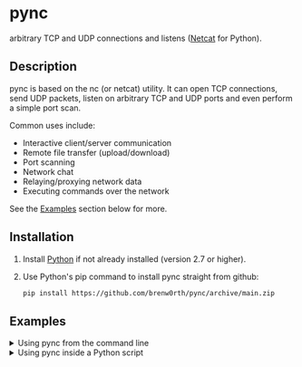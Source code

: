 # pync
arbitrary TCP and UDP connections and listens ([Netcat](https://manpages.debian.org/testing/netcat-openbsd/nc.1.en.html) for Python).

## Description
pync is based on the nc (or netcat) utility.
It can open TCP connections, send UDP packets,
listen on arbitrary TCP and UDP ports and even
perform a simple port scan.

Common uses include:
* Interactive client/server communication
* Remote file transfer (upload/download)
* Port scanning
* Network chat
* Relaying/proxying network data
* Executing commands over the network

See the [Examples](#examples) section below for more.

## Installation
1. Install [Python](https://www.python.org/) if not already installed (version 2.7 or higher).

2. Use Python's pip command to install pync straight from github:
   ```sh
   pip install https://github.com/brenw0rth/pync/archive/main.zip
   ```

## Examples
<details>
<summary>Using pync from the command line</summary>

---
To use pync from the command line, you can use the pync command.<br/>
Create a TCP server with the "-l" option to listen for incoming connections:
   ```sh
   pync -l localhost 8000
   ```
You can also run pync as a module with Python.<br/>
Run the following command in a separate terminal window to connect to the server:
   ```sh
   python -m pync localhost 8000
   ```
To list all available options for the pync command, use the "-h" option:
   ```sh
   pync -h
   ```
</details>

<details>
<summary>Using pync inside a Python script</summary>

---
You can import pync into your own Python scripts too.<br/>
Here's an example that creates a local TCP server using the pync function:
   ```py
   # server.py
   from pync import pync
   with pync('-l localhost 8000') as nc:
       nc.run()
   ```
In a separate script, we can use the same pync function to connect to the server:
   ```py
   # client.py
   from pync import pync
   with pync('localhost 8000') as nc:
       nc.run()
   ```

</details>
